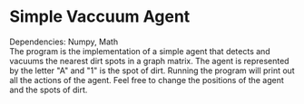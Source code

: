 # Simple Vaccuum Agent
Dependencies: Numpy, Math<br/>
The program is the implementation of a simple agent that detects and vacuums the nearest dirt spots in a graph matrix. The agent is represented by the letter "A" and "1" is the spot of dirt. Running the program will print out all the actions of the agent. Feel free to change the positions of the agent and the spots of dirt.
